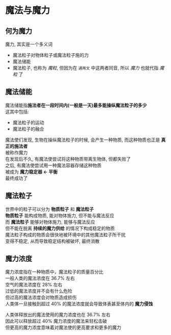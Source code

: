 # 魔法与魔力
## 何为魔力
魔力, 其实是一个多义词  
* 魔法粒子对物体粒子或魔法粒子施的力  
* 魔法储能  
* 魔法粒子, 也称为 *魔粒*, 但因为在 `通用文` 中这两者同音, 所以 *魔力* 也就代指 *魔粒* 了  

## 魔法储能
魔法储能指**施法者在一段时间内(一般是一天)最多能操纵魔法粒子的多少**  
这其中包括:
* 魔法粒子的运动
* 魔法粒子的融合  

魔法使们发现, 生物在操纵魔法粒子的时候, 会产生一种物质, 而这种物质也正是 **真正的施法者**  
被称作魔力  
在发现后不久, 有魔法使尝试将这种物质带离生物体, 但都失败了  
之后, 有魔法使尝试用一种魔法容器存储这种物质  
被成为 **魔力稳定器 <- 平衡**  
最终成功了  

## 魔法粒子
世界中的粒子可以分为 **物质粒子** 和 **魔法粒子**  
**物质粒子** 能构成物质, 能对物体施力, 但不能与魔法反应  
而 **魔法粒子** 能够对物体施力, 能够与魔法反应  
但不能在脱离 **持续的魔力供给** 的情况下构成稳定的物质  
魔法粒子构成的物质会很快地被环境中的其他魔法粒子所干扰  
变得不稳定, 从而导致稳定结构被破坏, 最终消散  

## 魔力浓度
魔力浓度指在一种物质中，魔法粒子的质量百分比  
一般人类的魔法浓度在 36.7% 左右  
空气的魔法浓度在 28% 左右  
过低的魔法浓度并不会有什么危险  
但过高的魔法浓度会对物质造成损伤  
人类体一旦接触到超过 40% 的魔法浓度就会导致体表甚至体内的 **魔力侵蚀**  

人类体释放出的魔法使用的魔力浓度也在 36.7% 左右  
因此可以释放超过 40% 魔力浓度的魔法来轻松击破  
但更高的魔力浓度意味着对魔法使的更高要求和更多的魔力  